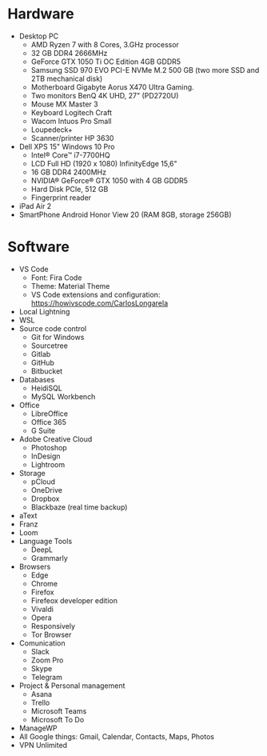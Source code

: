 # Hardware

- Desktop PC
  - AMD Ryzen 7 with 8 Cores, 3.GHz processor
  - 32 GB DDR4 2666MHz
  - GeForce GTX 1050 Ti OC Edition 4GB GDDR5
  - Samsung SSD 970 EVO PCI-E NVMe M.2 500 GB (two more SSD and 2TB mechanical disk)
  - Motherboard Gigabyte Aorus X470 Ultra Gaming.
  - Two monitors BenQ 4K UHD, 27" (PD2720U)
  - Mouse MX Master 3
  - Keyboard Logitech Craft
  - Wacom Intuos Pro Small
  - Loupedeck+
  - Scanner/printer HP 3630
- Dell XPS 15" Windows 10 Pro
  - Intel® Core™ i7-7700HQ
  - LCD Full HD (1920 x 1080) InfinityEdge 15,6"
  - 16 GB DDR4 2400MHz
  - NVIDIA® GeForce® GTX 1050 with 4 GB GDDR5
  - Hard Disk PCIe, 512 GB
  - Fingerprint reader
- iPad Air 2
- SmartPhone Android Honor View 20 (RAM 8GB, storage 256GB)

# Software

- VS Code
  - Font: Fira Code
  - Theme: Material Theme
  - VS Code extensions and configuration: https://howivscode.com/CarlosLongarela
- Local Lightning
- WSL
- Source code control
  - Git for Windows
  - Sourcetree
  - Gitlab
  - GitHub
  - Bitbucket
- Databases
  - HeidiSQL
  - MySQL Workbench
- Office
  - LibreOffice
  - Office 365
  - G Suite
- Adobe Creative Cloud
  - Photoshop
  - InDesign
  - Lightroom
- Storage
  - pCloud
  - OneDrive
  - Dropbox
  - Blackbaze (real time backup)
- aText
- Franz
- Loom
- Language Tools
  - DeepL
  - Grammarly
- Browsers
  - Edge
  - Chrome
  - Firefox
  - Firefeox developer edition
  - Vivaldi
  - Opera
  - Responsively
  - Tor Browser
- Comunication
  - Slack
  - Zoom Pro
  - Skype
  - Telegram
- Project & Personal management
  - Asana
  - Trello
  - Microsoft Teams
  - Microsoft To Do
- ManageWP
- All Google things: Gmail, Calendar, Contacts, Maps, Photos
- VPN Unlimited
